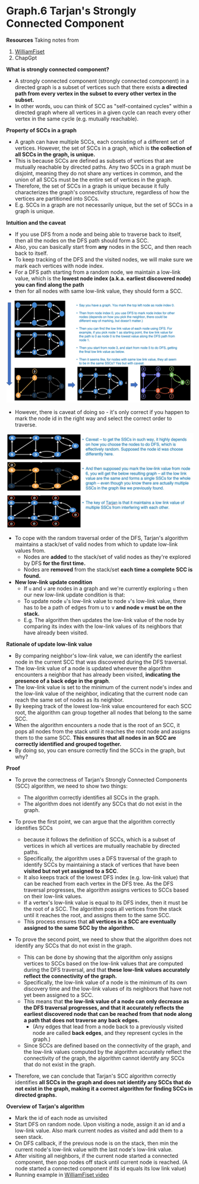 # Graph.6 Tarjan's Strongly Connected Component

**Resources**
Taking notes from

1. [WilliamFiset](https://youtu.be/wUgWX0nc4NY)
2. ChapGpt

**What is strongly connected component?**

- A strongly connected component (strongly connected component) in a directed graph is a subset of vertices such that there exists **a directed path from every vertex in the subset to every other vertex in the subset.**
- In other words, uou can think of SCC as "self-contained cycles" within a directed graph where all vertices in a given cycle can reach every other vertex in the same cycle (e.g. mutually reachable).

**Property of SCCs in a graph**

- A graph can have multiple SCCs, each consisting of a different set of vertices. However, the set of SCCs in a graph, which is **the collection of all SCCs in the graph, is unique.**
- This is because SCCs are defined as subsets of vertices that are mutually reachable by directed paths. Any two SCCs in a graph must be disjoint, meaning they do not share any vertices in common, and the union of all SCCs must be the entire set of vertices in the graph.
- Therefore, the set of SCCs in a graph is unique because it fully characterizes the graph's connectivity structure, regardless of how the vertices are partitioned into SCCs.
- E.g. SCCs in a graph are not necessarily unique, but the set of SCCs in a graph is unique.


**Intuition and the caveat**

- If you use DFS from a node and being able to traverse back to itself, then all the nodes on the DFS path should form a SCC.
- Also, you can basically start from **any** nodes in the SCC, and then reach back to itself.
- To keep tracking of the DFS and the visited nodes, we will make sure we mark each vertices with node index.
- For a DFS path starting from a random node, we maintain a low-link value, which is the **lowest node index (a.k.a. earliest discovered node) you can find along the path**
- then for all nodes with same low-link value, they should form a SCC.

![](../srcs/sccs_low_link_example.JPG)

- However, there is caveat of doing so - it's only correct if you happen to mark the node id in the right way and select the correct order to traverse.

![](../srcs/sccs_low_link_example_cont.JPG)

- To cope with the random traversal order of the DFS, Tarjan's algorithm maintains a stack/set of valid nodes from which to update low-link values from.
  - Nodes are **added** to the stack/set of valid nodes as they're explored by DFS **for the first time.**
  - Nodes are **removed** from the stack/set **each time a complete SCC is found.**
- **New low-link update condition**
  - If `u` and `v` are nodes in a graph and we're currently exploring `u` then our new low-link update condition is that:
  - To update node `u`'s low-link value to node `v`'s low-link value, there has to be a path of edges from u to v **and node `v` must be on the stack.**
  - E.g. The algorithm then updates the low-link value of the node by comparing its index with the low-link values of its neighbors that have already been visited.

**Rationale of update low-link value**

- By comparing neighbor's low-link value, we can identify the earliest node in the current SCC that was discovered during the DFS traversal.
- The low-link value of a node is updated whenever the algorithm encounters a neighbor that has already been visited, **indicating the presence of a back edge in the graph**.
- The low-link value is set to the minimum of the current node's index and the low-link value of the neighbor, indicating that the current node can reach the same set of nodes as its neighbor.
- By keeping track of the lowest low-link value encountered for each SCC root, the algorithm can group together all nodes that belong to the same SCC.
- When the algorithm encounters a node that is the root of an SCC, it pops all nodes from the stack until it reaches the root node and assigns them to the same SCC. **This ensures that all nodes in an SCC are correctly identified and grouped together.**
- By doing so, you can ensure correctly find the SCCs in the graph, but why?

**Proof**

- To prove the correctness of Tarjan's Strongly Connected Components (SCC) algorithm, we need to show two things:
  - The algorithm correctly identifies all SCCs in the graph.
  - The algorithm does not identify any SCCs that do not exist in the graph.

- To prove the first point, we can argue that the algorithm correctly identifies SCCs
  - because it follows the definition of SCCs, which is a subset of vertices in which all vertices are mutually reachable by directed paths.
  - Specifically, the algorithm uses a DFS traversal of the graph to identify SCCs by maintaining a stack of vertices that have been **visited but not yet assigned to a SCC**.
  - It also keeps track of the lowest DFS index (e.g. low-link value) that can be reached from each vertex in the DFS tree. As the DFS traversal progresses, the algorithm assigns vertices to SCCs based on their low-link values.
  - If a vertex's low-link value is equal to its DFS index, then it must be the root of a SCC. The algorithm pops all vertices from the stack until it reaches the root, and assigns them to the same SCC.
  - This process ensures that **all vertices in a SCC are eventually assigned to the same SCC by the algorithm.**
- To prove the second point, we need to show that the algorithm does not identify any SCCs that do not exist in the graph.
  - This can be done by showing that the algorithm only assigns vertices to SCCs based on the low-link values that are computed during the DFS traversal, and that **these low-link values accurately reflect the connectivity of the graph.**
  - Specifically, the low-link value of a node is the minimum of its own discovery time and the low-link values of its neighbors that have not yet been assigned to a SCC.
  - This means that **the low-link value of a node can only decrease as the DFS traversal progresses, and that it accurately reflects the earliest discovered node that can be reached from that node along a path that does not traverse any back edges.**
    - (Any edges that lead from a node back to a previously visited node are called **back edges**, and they represent cycles in the graph.)
  - Since SCCs are defined based on the connectivity of the graph, and the low-link values computed by the algorithm accurately reflect the connectivity of the graph, the algorithm cannot identify any SCCs that do not exist in the graph.

- Therefore, we can conclude that Tarjan's SCC algorithm correctly identifies **all SCCs in the graph and does not identify any SCCs that do not exist in the graph, making it a correct algorithm for finding SCCs in directed graphs.**

**Overview of Tarjan's algorithm**

- Mark the id of each node as unvisited
- Start DFS on random node. Upon visiting a node, assign it an id and a low-link value. Also mark current nodes as visited and add them to a seen stack.
- On DFS callback, if the previous node is on the stack, then min the current node's low-link value with the last node's low-link value.
- After visiting all neighbors, if the current node started a connected component,  then pop nodes off stack until current node is reached. (A node started a connected component if its id equals its low link value)
- Running example in [WilliamFiset video](https://youtu.be/wUgWX0nc4NY?t=442)